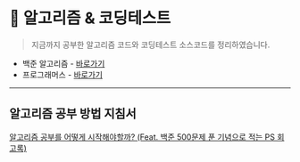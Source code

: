 # 📘 알고리즘 & 코딩테스트

> 지금까지 공부한 알고리즘 코드와 코딩테스트 소스코드를 정리하였습니다.

- 백준 알고리즘 - [바로가기](./baekjoon/README.md)
- 프로그래머스 - [바로가기](./programmers/README.md)

---
## 알고리즘 공부 방법 지침서
[알고리즘 공부를 어떻게 시작해야할까? (Feat. 백준 500문제 푼 기념으로 적는 PS 회고록)](https://steady-coding.tistory.com/260)

